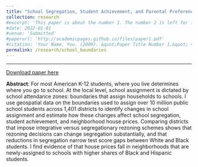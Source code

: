 ```yaml
---
title: "School Segregation, Student Achievement, and Parental Preferences"
collection: research
#excerpt: 'This paper is about the number 1. The number 2 is left for future work.'
#date: 2022-01-01
#venue: 'Submitted'
#paperurl: 'http://academicpages.github.io/files/paper1.pdf'
#citation: 'Your Name, You. (2009). &quot;Paper Title Number 1.&quot; <i>Journal 1</i>. 1(1).'
permalink: /research/school_boundaries
---
```

** **

[Download paper here](https://samstemper.github.io/files/school_boundaries.pdf)

**Abstract**: For most American K-12 students, where you live determines where you go to school. At the local level, school assignment is dictated by school attendance zones: boundaries that assign households to schools. I use geospatial data on the boundaries used to assign over 10 million public school students across 1,401 districts to identify changes in school assignment and estimate how these changes affect school segregation, student achievement, and neighborhood house prices. Comparing districts that impose integrative versus segregationary rezoning schemes shows that rezoning decisions can change segregation substantially, and that reductions in segregation narrow test score gaps between White and Black students. I find evidence of that house prices fall in neighborhoods that are newly-assigned to schools with higher shares of Black and Hispanic students.